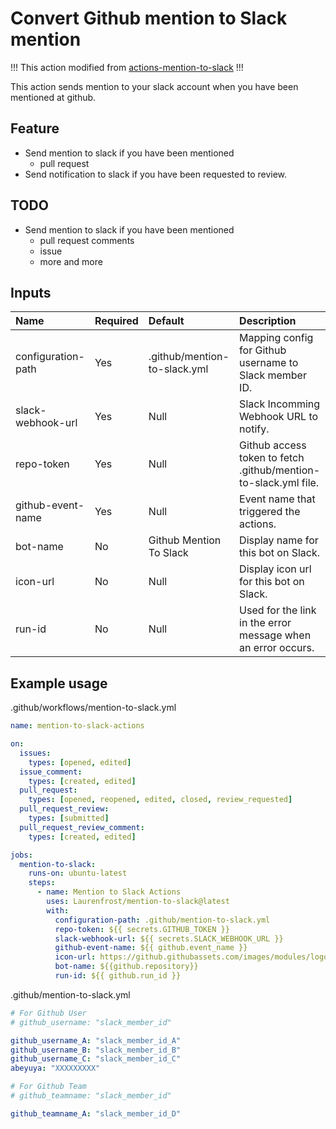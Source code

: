 # Convert Github mention to Slack mention

!!! This action modified from [actions-mention-to-slack](https://github.com/abeyuya/actions-mention-to-slack) !!!

This action sends mention to your slack account when you have been mentioned at github.

## Feature

- Send mention to slack if you have been mentioned
  - pull request
- Send notification to slack if you have been requested to review.

## TODO

- Send mention to slack if you have been mentioned
  - pull request comments
  - issue
  - more and more

## Inputs

| Name | Required | Default | Description |
| :--- | :--- | :--- | :--- |
| configuration-path | Yes | .github/mention-to-slack.yml | Mapping config for Github username to Slack member ID. |
| slack-webhook-url | Yes | Null | Slack Incomming Webhook URL to notify. |
| repo-token | Yes | Null | Github access token to fetch .github/mention-to-slack.yml file. |
| github-event-name | Yes | Null | Event name that triggered the actions. |
| bot-name | No | Github Mention To Slack | Display name for this bot on Slack. |
| icon-url | No | Null | Display icon url for this bot on Slack. |
| run-id | No | Null | Used for the link in the error message when an error occurs. |

## Example usage

.github/workflows/mention-to-slack.yml

```yml
name: mention-to-slack-actions

on:
  issues:
    types: [opened, edited]
  issue_comment:
    types: [created, edited]
  pull_request:
    types: [opened, reopened, edited, closed, review_requested]
  pull_request_review:
    types: [submitted]
  pull_request_review_comment:
    types: [created, edited]

jobs:
  mention-to-slack:
    runs-on: ubuntu-latest
    steps:
      - name: Mention to Slack Actions
        uses: Laurenfrost/mention-to-slack@latest
        with:
          configuration-path: .github/mention-to-slack.yml
          repo-token: ${{ secrets.GITHUB_TOKEN }}
          slack-webhook-url: ${{ secrets.SLACK_WEBHOOK_URL }}
          github-event-name: ${{ github.event_name }}
          icon-url: https://github.githubassets.com/images/modules/logos_page/Octocat.png
          bot-name: ${{github.repository}}
          run-id: ${{ github.run_id }}
```

.github/mention-to-slack.yml

```yml
# For Github User
# github_username: "slack_member_id"

github_username_A: "slack_member_id_A"
github_username_B: "slack_member_id_B"
github_username_C: "slack_member_id_C"
abeyuya: "XXXXXXXXX"

# For Github Team
# github_teamname: "slack_member_id"

github_teamname_A: "slack_member_id_D"
```
